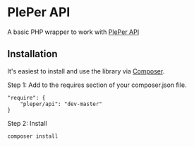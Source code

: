 PlePer API
===============

A basic PHP wrapper to work with [PlePer API](https://pleper.com/)

Installation
------------

It's easiest to install and use the library via [Composer](https://getcomposer.org/).

Step 1: Add to the requires section of your composer.json file.

```
"require": {
    "pleper/api": "dev-master"
}
```

Step 2: Install

```
composer install
```
